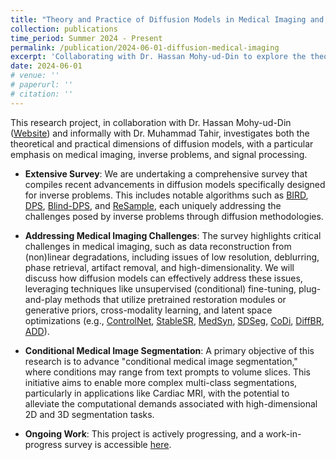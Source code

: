 ```yaml
---
title: "Theory and Practice of Diffusion Models in Medical Imaging and Inverse Problems"
collection: publications
time_period: Summer 2024 - Present
permalink: /publication/2024-06-01-diffusion-medical-imaging
excerpt: 'Collaborating with Dr. Hassan Mohy-ud-Din to explore the theoretical and practical applications of diffusion models in medical imaging and inverse problems. This ongoing research encompasses an extensive survey of recent advancements and methodologies to tackle complex challenges in medical contexts.'
date: 2024-06-01
# venue: ''
# paperurl: ''
# citation: ''
---
```

This research project, in collaboration with Dr. Hassan Mohy-ud-Din ([Website](https://web.lums.edu.pk/~hmd/)) and informally with Dr. Muhammad Tahir, investigates both the theoretical and practical dimensions of diffusion models, with a particular emphasis on medical imaging, inverse problems, and signal processing.

- **Extensive Survey**: We are undertaking a comprehensive survey that compiles recent advancements in diffusion models specifically designed for inverse problems. This includes notable algorithms such as [BIRD](https://arxiv.org/abs/2405.19572), [DPS](https://arxiv.org/abs/2209.14687), [Blind-DPS](https://arxiv.org/abs/2211.10656), and [ReSample](https://arxiv.org/abs/2307.08123), each uniquely addressing the challenges posed by inverse problems through diffusion methodologies.

- **Addressing Medical Imaging Challenges**: The survey highlights critical challenges in medical imaging, such as data reconstruction from (non)linear degradations, including issues of low resolution, deblurring, phase retrieval, artifact removal, and high-dimensionality. We will discuss how diffusion models can effectively address these issues, leveraging techniques like unsupervised (conditional) fine-tuning, plug-and-play methods that utilize pretrained restoration modules or generative priors, cross-modality learning, and latent space optimizations (e.g., [ControlNet](https://arxiv.org/abs/2302.05543), [StableSR](https://arxiv.org/abs/2305.07015), [MedSyn](https://ieeexplore.ieee.org/document/10566053), [SDSeg](https://link.springer.com/chapter/10.1007/978-3-031-72111-3_62), [CoDi](https://arxiv.org/abs/2310.01407), [DiffBR](https://arxiv.org/abs/2308.15070), [ADD](https://arxiv.org/abs/2311.17042)).

- **Conditional Medical Image Segmentation**: A primary objective of this research is to advance "conditional medical image segmentation," where conditions may range from text prompts to volume slices. This initiative aims to enable more complex multi-class segmentations, particularly in applications like Cardiac MRI, with the potential to alleviate the computational demands associated with high-dimensional 2D and 3D segmentation tasks.

- **Ongoing Work**: This project is actively progressing, and a work-in-progress survey is accessible [here](https://drive.google.com/drive/folders/1roK1ScRDl3pC-Bq70CJ_pRBRIHqOXYjH?usp=sharing).
